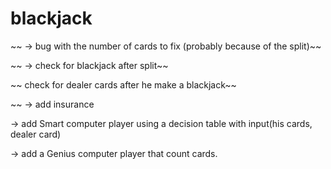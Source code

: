# blackjack

~~ -> bug with the number of cards to fix (probably because of the split)~~

~~ -> check for blackjack after split~~

~~ check for dealer cards after he make a blackjack~~

~~ -> add insurance

-> add Smart computer player using a decision table with
  input(his cards, dealer card)

-> add a Genius computer player that count cards.
